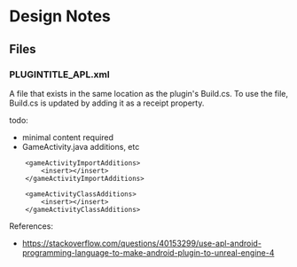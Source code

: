 # Design Notes

## Files
### PLUGINTITLE_APL.xml
A file that exists in the same location as the plugin's Build.cs. To use the file, Build.cs is updated by adding it as a receipt property.

todo:
- minimal content required
- GameActivity.java additions, etc

```
    <gameActivityImportAdditions>
        <insert></insert>
    </gameActivityImportAdditions>

    <gameActivityClassAdditions>
        <insert></insert>
    </gameActivityClassAdditions>
```

References:
- https://stackoverflow.com/questions/40153299/use-apl-android-programming-language-to-make-android-plugin-to-unreal-engine-4